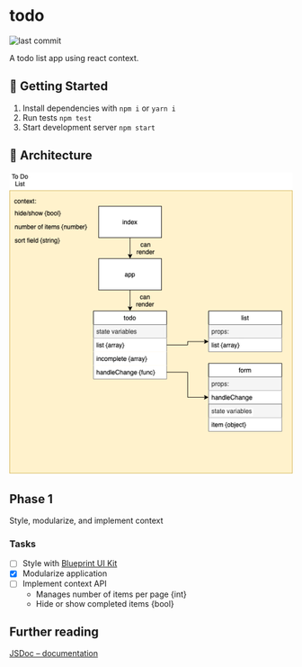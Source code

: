 # todo

![last commit](https://img.shields.io/github/last-commit/CullenSharp/todo)

A todo list app using react context.

## 🚀 Getting Started

1. Install dependencies with `npm i` or `yarn i`
2. Run tests `npm test`
3. Start development server `npm start`

## 🏢 Architecture

![UML](todoList.png)

## Phase 1

Style, modularize, and implement context

### Tasks

- [ ] Style with [Blueprint UI Kit](https://blueprintjs.com/docs/#blueprint)
- [x] Modularize application
- [ ] Implement context API
  - Manages number of items per page {int}
  - Hide or show completed items {bool}

## Further reading

[JSDoc – documentation](https://jsdoc.app/)
